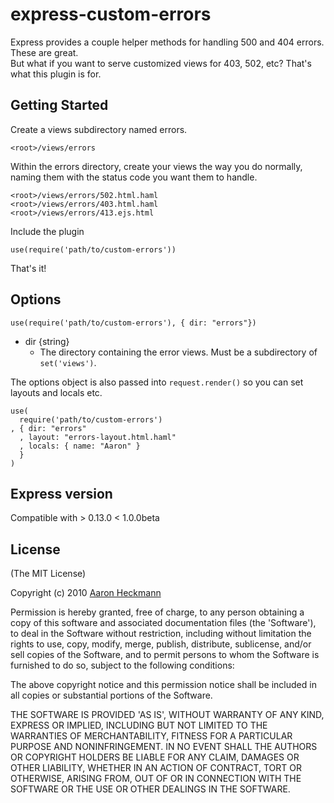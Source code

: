 # express-custom-errors

Express provides a couple helper methods for handling 500 and 404 errors. These are great.  
But what if you want to serve customized views for 403, 502, etc? That's what this plugin is for.

## Getting Started

Create a views subdirectory named errors. 

    <root>/views/errors
    
Within the errors directory, create your views the way you do normally, naming them with the status code you want them to handle.

    <root>/views/errors/502.html.haml
    <root>/views/errors/403.html.haml
    <root>/views/errors/413.ejs.html

Include the plugin

    use(require('path/to/custom-errors'))
    
That's it!

## Options

    use(require('path/to/custom-errors'), { dir: "errors"})
 
  - dir {string}
    - The directory containing the error views. Must be a subdirectory of `set('views')`.
  
  The options object is also passed into `request.render()` so you can set layouts and locals etc.
  
    use( 
      require('path/to/custom-errors')
    , { dir: "errors"
      , layout: "errors-layout.html.haml"
      , locals: { name: "Aaron" }
      }
    )

## Express version
Compatible with > 0.13.0 < 1.0.0beta
 
## License 

(The MIT License)

Copyright (c) 2010 [Aaron Heckmann](aaron.heckmann+github@gmail.com)

Permission is hereby granted, free of charge, to any person obtaining
a copy of this software and associated documentation files (the
'Software'), to deal in the Software without restriction, including
without limitation the rights to use, copy, modify, merge, publish,
distribute, sublicense, and/or sell copies of the Software, and to
permit persons to whom the Software is furnished to do so, subject to
the following conditions:

The above copyright notice and this permission notice shall be
included in all copies or substantial portions of the Software.

THE SOFTWARE IS PROVIDED 'AS IS', WITHOUT WARRANTY OF ANY KIND,
EXPRESS OR IMPLIED, INCLUDING BUT NOT LIMITED TO THE WARRANTIES OF
MERCHANTABILITY, FITNESS FOR A PARTICULAR PURPOSE AND NONINFRINGEMENT.
IN NO EVENT SHALL THE AUTHORS OR COPYRIGHT HOLDERS BE LIABLE FOR ANY
CLAIM, DAMAGES OR OTHER LIABILITY, WHETHER IN AN ACTION OF CONTRACT,
TORT OR OTHERWISE, ARISING FROM, OUT OF OR IN CONNECTION WITH THE
SOFTWARE OR THE USE OR OTHER DEALINGS IN THE SOFTWARE.
